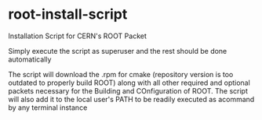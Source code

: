 # root-install-script
Installation Script for CERN's ROOT Packet

Simply execute the script as superuser and the rest should be done automatically

The script will download the .rpm for cmake (repository version is too outdated to properly build ROOT) along with all other required and optional packets necessary for the Building and COnfiguration of ROOT. The script will also add it to the local user's PATH to be readily executed as acommand by any terminal instance
